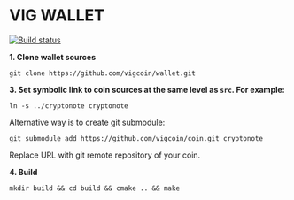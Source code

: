 VIG WALLET
===

[![Build status](https://ci.appveyor.com/api/projects/status/b86pdx2x1wyaxmwv?svg=true)](https://ci.appveyor.com/project/calidion/wallet)

**1. Clone wallet sources**

```
git clone https://github.com/vigcoin/wallet.git
```

**3. Set symbolic link to coin sources at the same level as `src`. For example:**

```
ln -s ../cryptonote cryptonote
```

Alternative way is to create git submodule:

```
git submodule add https://github.com/vigcoin/coin.git cryptonote
```

Replace URL with git remote repository of your coin.

**4. Build**

```
mkdir build && cd build && cmake .. && make
```
